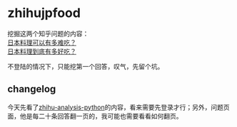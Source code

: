 # zhihujpfood
挖掘这两个知乎问题的内容：   
[日本料理可以有多难吃？](https://www.zhihu.com/question/55370905)   
[日本料理到底有多好吃？](https://www.zhihu.com/question/55321916)   

不登陆的情况下，只能挖第一个回答，叹气，先留个坑。

## changelog
今天先看了[zhihu-analysis-python](https://github.com/simoncos/zhihu-analysis-python)的内容，看来需要先登录才行；另外，问题页面，他是每二十条回答翻一页的，我可能也需要看看如何翻页。